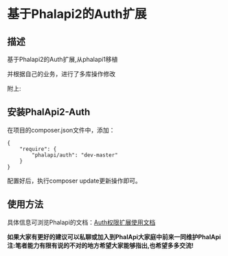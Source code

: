 
# 基于Phalapi2的Auth扩展


## 描述

基于Phalapi2的Auth扩展,从phalapi1移植

并根据自己的业务，进行了多库操作修改

附上:




## 安装PhalApi2-Auth

在项目的composer.json文件中，添加：

```
{
    "require": {
        "phalapi/auth": "dev-master"
    }
}
```

配置好后，执行composer update更新操作即可。

## 使用方法

具体信息可浏览Phalapi的文档：[Auth权限扩展使用文档](https://gitee.com/dogstar/PhalApi-Library/wikis/Auth-权限扩展使用文档 "Auth权限扩展使用文档")


**如果大家有更好的建议可以私聊或加入到PhalApi大家庭中前来一同维护PhalApi**
**注:笔者能力有限有说的不对的地方希望大家能够指出,也希望多多交流!**
